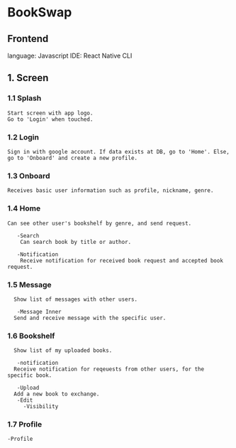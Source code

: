 # BookSwap
## Frontend
language: Javascript
IDE: React Native CLI

## 1. Screen
### 1.1 Splash
```
Start screen with app logo. 
Go to 'Login' when touched.
```
### 1.2 Login
```
Sign in with google account. If data exists at DB, go to 'Home'. Else, go to 'Onboard' and create a new profile. 
```
### 1.3 Onboard
```
Receives basic user information such as profile, nickname, genre.
```
### 1.4 Home
```
Can see other user's bookshelf by genre, and send request.

   -Search
    Can search book by title or author.

   -Notification
    Receive notification for received book request and accepted book request.
```
### 1.5 Message
```
  Show list of messages with other users. 

   -Message Inner
  Send and receive message with the specific user.
```
### 1.6 Bookshelf
```
  Show list of my uploaded books. 

   -notification
  Receive notification for reqeuests from other users, for the specific book.

   -Upload
  Add a new book to exchange. 
   -Edit
     -Visibility
```
### 1.7 Profile
```
-Profile
```



